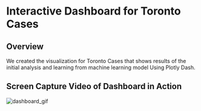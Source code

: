 # Interactive Dashboard for Toronto Cases

## Overview
We created the visualization for Toronto Cases that shows results of the initial analysis and learning from machine learning model Using Plotly Dash.


## Screen Capture Video of Dashboard in Action
![dashboard_gif](../images/dashboard_captured.gif)